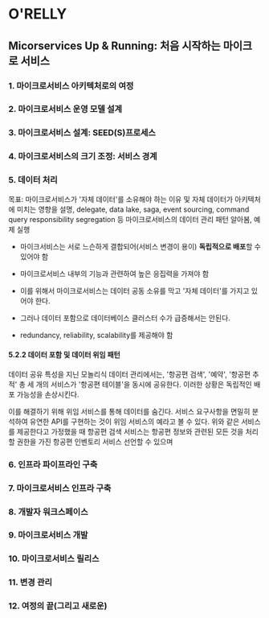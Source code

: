 # O'RELLY

## Micorservices Up & Running: 처음 시작하는 마이크로 서비스

### 1. 마이크로서비스 아키텍처로의 여정

### 2. 마이크로서비스 운영 모델 설계

### 3. 마이크로서비스 설계: SEED(S)프로세스

### 4. 마이크로서비스의 크기 조정: 서비스 경계

### 5. 데이터 처리

목표: 마이크로서비스가 '자체 데이터'를 소유해야 하는 이유 및 자체 데이터가 아키텍처에 미치는 영향을 설명, delegate, data lake, saga, event sourcing, command query responsibility segregation 등 마이크로서비스의 데이터 관리 패턴 알아봄, 예제 실행

* 마이크서비스는 서로 느슨하게 결합되어(서비스 변경이 용이) **독립적으로 배포**할 수 있어야 함
* 마이크로서비스 내부의 기능과 관련하여 높은 응집력을 가져야 함
* 이를 위해서 마이크로서비스는 데이터 공동 소유를 막고 '자체 데이터'를 가지고 있어야 한다.

* 그러나 데이터 포함으로 데이터베이스 클러스터 수가 급증해서는 안된다.
* redundancy, reliability, scalability를 제공해야 함

#### 5.2.2 데이터 포함 및 데이터 위임 패턴

데이터 공유 특성을 지닌 모놀리식 데이터 관리에서는, '항공편 검색', '예약', '항공편 추적' 총 세 개의 서비스가 '항공편 테이블'을 동시에 공유한다. 이러한 상황은 독립적인 배포 가능성을 손상시킨다.

이를 해결하기 위해 위임 서비스를 통해 데이터를 숨긴다. 서비스 요구사항을 면밀히 분석하여 유연한 API를 구현하는 것이 위임 서비스의 예라고 볼 수 있다. 위와 같은 서비스를 제공한다고 가정했을 때 항공편 검색 서비스는 항공편 정보와 관련된 모든 것을 처리할 권한을 가진 항공편 인벤토리 서비스 선언할 수 있으며 


### 6. 인프라 파이프라인 구축

### 7. 마이크로서비스 인프라 구축

### 8. 개발자 워크스페이스

### 9. 마이크로서비스 개발

### 10. 마이크로서비스 릴리스

### 11. 변경 관리

### 12. 여정의 끝(그리고 새로운)
